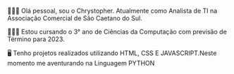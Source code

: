 👨🏻‍💻 Olá pessoal, sou o Chrystopher. Atualmente como Analista de TI na Associação Comercial de São Caetano do Sul.

👨🏻‍🎓 Estou cursando o 3° ano de Ciências da Computação com previsão de Término para 2023.

🖥️ Tenho projetos realizados utilizando HTML, CSS E JAVASCRIPT.Neste momento me aventurando na Linguagem PYTHON
 

